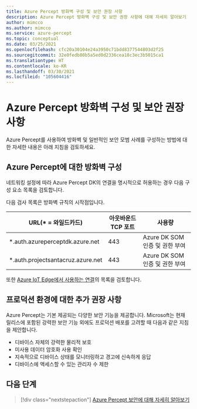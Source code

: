 ```yaml
---
title: Azure Percept 방화벽 구성 및 보안 권장 사항
description: Azure Percept 방화벽 구성 및 보안 권장 사항에 대해 자세히 알아보기
author: mimcco
ms.author: mimcco
ms.service: azure-percept
ms.topic: conceptual
ms.date: 03/25/2021
ms.openlocfilehash: cfc20a30104e24a3950c71bdd8377544803d2f25
ms.sourcegitcommit: 32e0fedb80b5a5ed0d2336cea18c3ec3b5015ca1
ms.translationtype: HT
ms.contentlocale: ko-KR
ms.lasthandoff: 03/30/2021
ms.locfileid: "105604416"
---
```

# <a name="azure-percept-firewall-configuration-and-security-recommendations"></a>Azure Percept 방화벽 구성 및 보안 권장 사항

Azure Percept를 사용하여 방화벽 및 일반적인 보안 모범 사례를 구성하는 방법에 대한 자세한 내용은 아래 지침을 검토하세요.

## <a name="configuring-firewalls-for-azure-percept-dk"></a>Azure Percept에 대한 방화벽 구성

네트워킹 설정에 따라 Azure Percept DK의 연결을 명시적으로 허용하는 경우 다음 구성 요소 목록을 검토합니다.

다음 검사 목록은 방화벽 규칙의 시작점입니다.

|URL(* = 와일드카드)|아웃바운드 TCP 포트|사용량|
|-------------------|------------------|---------|
|*.auth.azureperceptdk.azure.net|443|Azure DK SOM 인증 및 권한 부여|
|*.auth.projectsantacruz.azure.net|443|Azure DK SOM 인증 및 권한 부여|

또한 [Azure IoT Edge에서 사용하는 연결](https://docs.microsoft.com/azure/iot-edge/production-checklist#allow-connections-from-iot-edge-devices)의 목록을 검토합니다.

## <a name="additional-recommendations-for-deployment-to-production"></a>프로덕션 환경에 대한 추가 권장 사항

Azure Percept는 기본 제공되는 다양한 보안 기능을 제공합니다. Microsoft는 현재 릴리스에 포함된 강력한 보안 기능 외에도 프로덕션 배포를 고려할 때 다음과 같은 지침을 제안합니다.

- 디바이스 자체의 강력한 물리적 보호
- 미사용 데이터 암호화 사용 확인
- 지속적으로 디바이스 상태를 모니터링하고 경고에 신속하게 응답
- 디바이스에 액세스할 수 있는 관리자 수 제한

## <a name="next-steps"></a>다음 단계

> [!div class="nextstepaction"]
> [Azure Percept 보안에 대해 자세히 알아보기](./overview-percept-security.md)